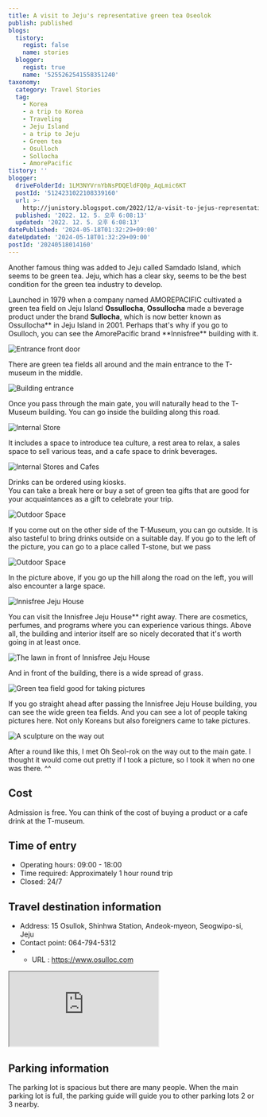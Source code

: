 ```yaml
---
title: A visit to Jeju's representative green tea Oseolok
publish: published
blogs:
  tistory:
    regist: false
    name: stories
  blogger:
    regist: true
    name: '5255262541558351240'
taxonomy:
  category: Travel Stories
  tag:
    - Korea
    - a trip to Korea
    - Traveling
    - Jeju Island
    - a trip to Jeju
    - Green tea
    - Osulloch
    - Sollocha
    - AmorePacific
tistory: ''
blogger:
  driveFolderId: 1LM3NYVrnYbNsPDQEldFQ0p_AqLmic6KT
  postId: '5124231022108339160'
  url: >-
    http://junistory.blogspot.com/2022/12/a-visit-to-jejus-representative-green.html
  published: '2022. 12. 5. 오후 6:08:13'
  updated: '2022. 12. 5. 오후 6:08:13'
datePublished: '2024-05-18T01:32:29+09:00'
dateUpdated: '2024-05-18T01:32:29+09:00'
postId: '20240518014160'
---
```


Another famous thing was added to Jeju called Samdado Island, which seems to be green tea. Jeju, which has a clear sky, seems to be the best condition for the green tea industry to develop.

Launched in 1979 when a company named AMOREPACIFIC cultivated a green tea field on Jeju Island **Ossullocha**, **Ossullocha** made a beverage product under the brand **Sullocha**, which is now better known as Ossullocha** in Jeju Island in 2001. Perhaps that's why if you go to Osulloch, you can see the AmorePacific brand **Innisfree\*\* building with it.

![Entrance front door](./images/njo2_20220916_132731-01.jpeg)

There are green tea fields all around and the main entrance to the T-museum in the middle.

![Building entrance](./images/njo2_20220916_132810-01.jpeg)

Once you pass through the main gate, you will naturally head to the T-Museum building. You can go inside the building along this road.

![Internal Store](./images/njo2_20220916_132949-01.jpeg)

It includes a space to introduce tea culture, a rest area to relax, a sales space to sell various teas, and a cafe space to drink beverages.

![Internal Stores and Cafes](./images/njo2_20220916_133009-01.jpeg)

Drinks can be ordered using kiosks.  
You can take a break here or buy a set of green tea gifts that are good for your acquaintances as a gift to celebrate your trip.

![Outdoor Space](./images/njo2_20220916_144121-01.jpeg)

If you come out on the other side of the T-Museum, you can go outside. It is also tasteful to bring drinks outside on a suitable day. If you go to the left of the picture, you can go to a place called T-stone, but we pass

![Outdoor Space](./images/njo2_20220916_144218-01.jpeg)

In the picture above, if you go up the hill along the road on the left, you will also encounter a large space.

![Innisfree Jeju House](./images/njo2_20220916_144508-01.jpeg)

You can visit the Innisfree Jeju House\*\* right away. There are cosmetics, perfumes, and programs where you can experience various things. Above all, the building and interior itself are so nicely decorated that it's worth going in at least once.

![The lawn in front of Innisfree Jeju House](./images/njo2_20220916_144334-01.jpeg)

And in front of the building, there is a wide spread of grass.

![Green tea field good for taking pictures](./images/njo2_20220916_145500-01.jpeg)

If you go straight ahead after passing the Innisfree Jeju House building, you can see the wide green tea fields. And you can see a lot of people taking pictures here. Not only Koreans but also foreigners came to take pictures.

![A sculpture on the way out](./images/njo2_20220916_150455-01.jpeg)

After a round like this, I met Oh Seol-rok on the way out to the main gate. I thought it would come out pretty if I took a picture, so I took it when no one was there. ^^

## Cost

Admission is free. You can think of the cost of buying a product or a cafe drink at the T-museum.

## Time of entry

- Operating hours: 09:00 - 18:00
- Time required: Approximately 1 hour round trip
- Closed: 24/7

## Travel destination information

- Address: 15 Osullok, Shinhwa Station, Andeok-myeon, Seogwipo-si, Jeju
- Contact point: 064-794-5312
- - URL : https://www.osulloc.com

<div class='embed-responsive embed-responsive-16by9'>
<iframe src='https://www.google.com/maps/embed?pb=!1m18!1m12!1m3!1d2803.99754440884!2d126.29103967575976!3d33.30485674425736!2m3!1f0!2f0!3f0!3m2!1i1024!2i768!4f13.1!3m3!1m2!1s0x350c5d1219ebcc11%3A0xb8a71289da43cad1!2z7Jik7ISk66GdIO2LsCDrrqTsp4Dsl4Q!5e0!3m2!1sko!2skr!4v1670224464729!5m2!1sko!2skr' class='embed-responsive-item' allowfullscreen></iframe>
</div>

## Parking information

The parking lot is spacious but there are many people. When the main parking lot is full, the parking guide will guide you to other parking lots 2 or 3 nearby.
